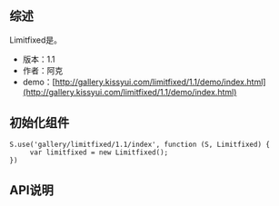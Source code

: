 ## 综述

Limitfixed是。

* 版本：1.1
* 作者：阿克
* demo：[http://gallery.kissyui.com/limitfixed/1.1/demo/index.html](http://gallery.kissyui.com/limitfixed/1.1/demo/index.html)

## 初始化组件
		
    S.use('gallery/limitfixed/1.1/index', function (S, Limitfixed) {
         var limitfixed = new Limitfixed();
    })
	
	

## API说明
